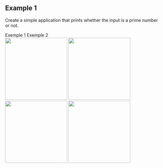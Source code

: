 ## Example 1

Create a simple application that prints whether the input is a prime number or not.

<div>
  
  <div>
      <div>
        <a float="left">Exemple 1</a>
        <a float="right">Exemple 2</a>
      </div>
      <div>
        <img src="https://user-images.githubusercontent.com/54884571/156936893-0e6bf934-2719-42c3-b6f2-0bcac652d380.gif" height="200" float="left"/>
        <img src="https://user-images.githubusercontent.com/54884571/156936895-543019b7-7fc5-4af8-ac90-939779031dba.gif" height="200" float="right"/>
      </div>
  </div>
  <div>
      <img src="https://user-images.githubusercontent.com/54884571/156936896-75dc8f15-05c1-44ca-ac0d-fa98a001550f.gif" height="200" float="left"/>
      <img src="https://user-images.githubusercontent.com/54884571/156936897-ee1c5f64-4f0e-4ea1-a98f-71e986a28ea0.gif" height="200" float="right"/>
  </div>
</div>

